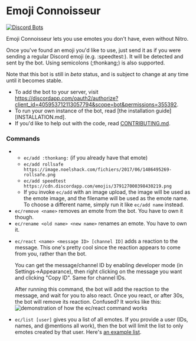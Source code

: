 # Emoji Connoisseur

[![Discord Bots](https://discordbots.org/api/widget/status/405953712113057794.svg)](https://discordbots.org/bot/405953712113057794)

Emoji Connoisseur lets you use emotes you don't have, even without Nitro.

Once you've found an emoji you'd like to use, just send it as if you were sending a regular Discord emoji (e.g. :speedtest:).
It will be detected and sent by the bot. Using semicolons (;thonkang;) is also supported.

Note that this bot is still in <em>beta</em> status, and is subject to change at any time until it becomes stable.

- To add the bot to your server, visit https://discordapp.com/oauth2/authorize?client_id=405953712113057794&scope=bot&permissions=355392.
- To run your own instance of the bot, read [the installation guide][INSTALLATION.md].
- If you'd like to help out with the code, read [CONTRIBUTING.md](/CONTRIBUTING.md).

### Commands

<ul>
	<li><ul>
		<li><code>ec/add :thonkang:</code> (if you already have that emote)</li>
		<li><code>ec/add rollsafe https://image.noelshack.com/fichiers/2017/06/1486495269-rollsafe.png</code></li>
		<li><code>ec/add speedtest https://cdn.discordapp.com/emojis/379127000398430219.png</code></li>
		<li>If you invoke <code>ec/add</code> with an image upload, the image will be used as the emote image,
		and the filename will be used as the emote name. To choose a different name, simply run it like
		<code>ec/add name</code> instead.</li>
	</ul></li>
	<li><code>ec/remove &lt;name&gt;</code> removes an emote from the bot. You have to own it though.</li>
	<li><code>ec/rename &lt;old name&gt; &lt;new name&gt;</code> renames an emote. You have to own it.</li>
	<li>
		<p><code>ec/react &lt;name&gt; &lt;message ID&gt; [channel ID]</code> adds a reaction to the message.
		This one's pretty cool since the reaction appears to come from you, rather than the bot.
		<p>You can get the message/channel ID by enabling developer mode (in Settings→Appearance),
		then right clicking on the message you want and clicking "Copy ID". Same for channel IDs.
		<p>After running this command, the bot will add the reaction to the message, and wait for you to also react.
        Once you react, or after 30s, the bot will remove its reaction.
		Confused? It works like this:<br>
		<img src="https://ping-b1nzy.today/829b79.gif" alt="demonstration of how the ec/react command works"></p>
	</li>
	<li>
		<code>ec/list [user]</code> gives you a list of all emotes. If you provide a user (IDs, names, and @mentions all work),
		then the bot will limit the list to only emotes created by that user. Here's
		<a href="https://gist.github.com/anonymous/99199402d5cd5c111aa9896a49e3cf49">an example list</a>.
	</li>
</ul>
